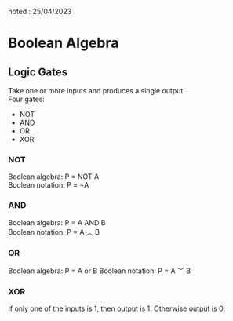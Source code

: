 noted : 25/04/2023

# Boolean Algebra

## Logic Gates

Take one or more inputs and produces a single output.  
Four gates:
- NOT
- AND
- OR
- XOR

### NOT

Boolean algebra: P = NOT A  
Boolean notation: P = ¬A

### AND

Boolean algebra: P = A AND B  
Boolean notation: P = A ︿ B

### OR

Boolean algebra: P = A or B
Boolean notation: P = A ﹀ B

### XOR

If only one of the inputs is 1, then output is 1. Otherwise output is 0.
